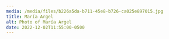 ```yaml
---
media: /media/files/b226a5da-b711-45e8-b726-ca025e897015.jpg
title: María Argel
alt: Photo of María Argel
date: 2022-12-02T11:55:00-0500
---
```

